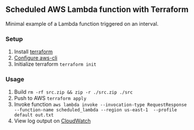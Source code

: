 ## Scheduled AWS Lambda function with Terraform

Minimal example of a Lambda function triggered on an interval.

### Setup

1. Install [terraform](https://www.terraform.io/downloads.html)
1. [Configure aws-cli](https://docs.aws.amazon.com/cli/latest/userguide/cli-configure-files.html)
1. Initialize terraform `terraform init`

### Usage

1. Build `rm -rf src.zip && zip -r ./src.zip ./src`
1. Push to AWS `terraform apply`
1. Invoke function `aws lambda invoke --invocation-type RequestResponse --function-name scheduled_lambda --region us-east-1  --profile default out.txt`
1. View log output on [CloudWatch](https://console.aws.amazon.com/cloudwatch/home?region=us-east-1#logStream:group=/aws/lambda/scheduled_lambda;streamFilter=typeLogStreamPrefix)
